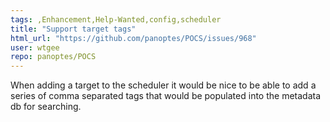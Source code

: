 ```yaml
---
tags: ,Enhancement,Help-Wanted,config,scheduler
title: "Support target tags"
html_url: "https://github.com/panoptes/POCS/issues/968"
user: wtgee
repo: panoptes/POCS
---
```


When adding a target to the scheduler it would be nice to be able to add a series of comma separated tags that would be populated into the metadata db for searching.